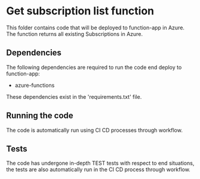 # Get subscription list function

This folder contains code that will be deployed to function-app in Azure.
The function returns all existing Subscriptions in Azure.

## Dependencies

The following dependencies are required to run the code end deploy to function-app:

- azure-functions

These dependencies exist in the 'requirements.txt' file.

## Running the code

The code is automatically run using CI CD processes through workflow.

## Tests

The code has undergone in-depth TEST tests with respect to end situations,
the tests are also automatically run in the CI CD process through workflow.
